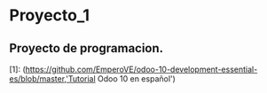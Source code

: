 # Proyecto_1
## Proyecto de programacion.

[1]: (https://github.com/EmperoVE/odoo-10-development-essential-es/blob/master,'Tutorial Odoo 10 en español')
